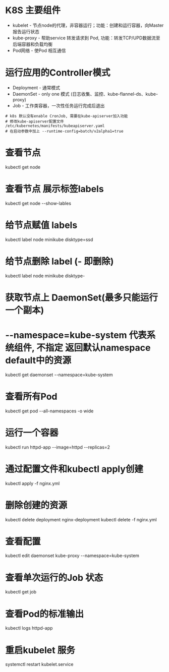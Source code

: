 # K8S 主要组件
- kubelet - 节点node的代理，非容器运行；功能：创建和运行容器，向Master报告运行状态
- kube-proxy - 帮助service 转发请求到 Pod, 功能：转发TCP/UPD数据流至后端容器和负载均衡
- Pod网络 - 使Pod 相互通信

# 运行应用的Controller模式
- Deployment - 通常模式
- DaemonSet - only one 模式 (日志收集、监控、kube-flannel-ds、kube-proxy)
- Job - 工作类容器，一次性任务运行完成后退出 
```  
# k8s 默认没有enable CronJob, 需要在kube-apiserver加入功能
# 修改kube-apiserver配置文件 /etc/kubernetes/manifests/kubeapiserver.yaml
# 在启动参数中加上 --runtime-config=batch/v2alpha1=true 
```

# 查看节点
kubectl get node
# 查看节点 展示标签labels
kubectl get node --show-lables
# 给节点赋值 labels
kubectl label node minikube disktype=ssd
# 给节点删除 label   (- 即删除)
kubectl label node minikube disktype-

# 获取节点上 DaemonSet(最多只能运行一个副本) 
# --namespace=kube-system 代表系统组件, 不指定 返回默认namespace default中的资源
kubectl get daemonset --namespace=kube-system

# 查看所有Pod
kubectl get pod --all-namespaces -o wide

# 运行一个容器
kubectl run httpd-app --image=httpd --replicas=2

# 通过配置文件和kubectl apply创建
kubectl apply -f nginx.yml
# 删除创建的资源
kubectl delete deployment nginx-deployment
kubectl delete -f nginx.yml

# 查看配置
kubectl edit daemonset kube-proxy --namespace=kube-system

# 查看单次运行的Job 状态
kubectl get job

# 查看Pod的标准输出
kubectl logs httpd-app

# 重启kubelet 服务
systemctl restart kubelet.service